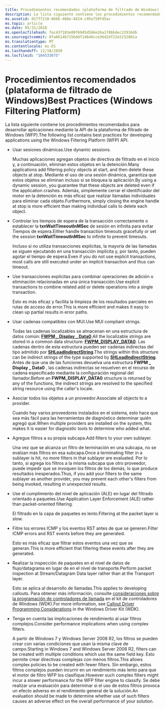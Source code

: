 ```yaml
---
title: Procedimientos recomendados (plataforma de filtrado de Windows)
description: La lista siguiente contiene los procedimientos recomendados para desarrollar aplicaciones mediante la API de la plataforma de filtrado de Windows (WFP).
ms.assetid: 017ff210-8666-466e-8424-c95e750fd5ac
ms.topic: article
ms.date: 05/31/2018
ms.openlocfilehash: 7ac43f103e0076945d566e26a1706bdec22916db
ms.sourcegitcommit: 8fa6614b715bddf14648cce36d2df22e5232801a
ms.translationtype: MT
ms.contentlocale: es-ES
ms.lasthandoff: 12/10/2020
ms.locfileid: "104533675"
---
```

# <a name="best-practices-windows-filtering-platform"></a><span data-ttu-id="a9eca-103">Procedimientos recomendados (plataforma de filtrado de Windows)</span><span class="sxs-lookup"><span data-stu-id="a9eca-103">Best Practices (Windows Filtering Platform)</span></span>

<span data-ttu-id="a9eca-104">La lista siguiente contiene los procedimientos recomendados para desarrollar aplicaciones mediante la API de la plataforma de filtrado de Windows (WFP).</span><span class="sxs-lookup"><span data-stu-id="a9eca-104">The following list contains best practices for developing applications using the Windows Filtering Platform (WFP) API.</span></span>

-   <span data-ttu-id="a9eca-105">Usar sesiones dinámicas.</span><span class="sxs-lookup"><span data-stu-id="a9eca-105">Use dynamic sessions.</span></span>

    <span data-ttu-id="a9eca-106">Muchas aplicaciones agregan objetos de directiva de filtrado en el inicio y, a continuación, eliminan estos objetos en la detención.</span><span class="sxs-lookup"><span data-stu-id="a9eca-106">Many applications add filtering policy objects at start, and then delete these objects at stop.</span></span> <span data-ttu-id="a9eca-107">Mediante el uso de una sesión dinámica, garantiza que estos objetos se eliminan incluso si se bloquea la aplicación.</span><span class="sxs-lookup"><span data-stu-id="a9eca-107">By using a dynamic session, you guarantee that these objects are deleted even if the application crashes.</span></span> <span data-ttu-id="a9eca-108">Además, simplemente cerrar el identificador del motor en la detención es más eficaz que realizar llamadas individuales para eliminar cada objeto.</span><span class="sxs-lookup"><span data-stu-id="a9eca-108">Furthermore, simply closing the engine handle at stop is more efficient than making individual calls to delete each object.</span></span>

-   <span data-ttu-id="a9eca-109">Controlar los tiempos de espera de la transacción correctamente o establecer la **txnWaitTimeoutInMSec** de sesión en infinita para evitar Tiempos de espera.</span><span class="sxs-lookup"><span data-stu-id="a9eca-109">Either handle transaction timeouts gracefully or set the session **txnWaitTimeoutInMSec** to infinite to prevent timeouts.</span></span>

    <span data-ttu-id="a9eca-110">Incluso si no utiliza transacciones explícitas, la mayoría de las llamadas se siguen ejecutando en una transacción implícita y, por tanto, pueden agotar el tiempo de espera.</span><span class="sxs-lookup"><span data-stu-id="a9eca-110">Even if you do not use explicit transactions, most calls are still executed under an implicit transaction and thus can timeout.</span></span>

-   <span data-ttu-id="a9eca-111">Use transacciones explícitas para combinar operaciones de adición o eliminación relacionadas en una única transacción.</span><span class="sxs-lookup"><span data-stu-id="a9eca-111">Use explicit transactions to combine related add or delete operations into a single transaction.</span></span>

    <span data-ttu-id="a9eca-112">Esto es más eficaz y facilita la limpieza de los resultados parciales en rutas de acceso de error.</span><span class="sxs-lookup"><span data-stu-id="a9eca-112">This is more efficient and makes it easy to clean up partial results in error paths.</span></span>

-   <span data-ttu-id="a9eca-113">Usar cadenas compatibles con MUI.</span><span class="sxs-lookup"><span data-stu-id="a9eca-113">Use MUI compliant strings.</span></span>

    <span data-ttu-id="a9eca-114">Todas las cadenas localizables se almacenan en una estructura de datos común: [**FWPM \_ Display \_ Data0**](/windows/desktop/api/Fwptypes/ns-fwptypes-fwpm_display_data0).</span><span class="sxs-lookup"><span data-stu-id="a9eca-114">All the localizable strings are stored in a common data structure: [**FWPM\_DISPLAY\_DATA0**](/windows/desktop/api/Fwptypes/ns-fwptypes-fwpm_display_data0).</span></span> <span data-ttu-id="a9eca-115">Las cadenas dentro de esta estructura pueden ser cadenas indirectas del tipo admitido por [**SHLoadIndirectString**](/windows/win32/api/shlwapi/nf-shlwapi-shloadindirectstring).</span><span class="sxs-lookup"><span data-stu-id="a9eca-115">The strings within this structure can be indirect strings of the type supported by [**SHLoadIndirectString**](/windows/win32/api/shlwapi/nf-shlwapi-shloadindirectstring).</span></span> <span data-ttu-id="a9eca-116">Antes de que una de las funciones devuelva una estructura **FWPM \_ Display \_ Data0** , las cadenas indirectas se resuelven en el recurso de cadena especificado mediante la configuración regional del llamador.</span><span class="sxs-lookup"><span data-stu-id="a9eca-116">Before an **FWPM\_DISPLAY\_DATA0** structure is returned by any of the functions, the indirect strings are resolved to the specified string resource using the caller's locale.</span></span>

-   <span data-ttu-id="a9eca-117">Asociar todos los objetos a un proveedor.</span><span class="sxs-lookup"><span data-stu-id="a9eca-117">Associate all objects to a provider.</span></span>

    <span data-ttu-id="a9eca-118">Cuando hay varios proveedores instalados en el sistema, esto hace que sea más fácil para las herramientas de diagnóstico determinar quién agregó qué.</span><span class="sxs-lookup"><span data-stu-id="a9eca-118">When multiple providers are installed on the system, this makes it is easier for diagnostic tools to determine who added what.</span></span>

-   <span data-ttu-id="a9eca-119">Agregue filtros a su propia subcapa.</span><span class="sxs-lookup"><span data-stu-id="a9eca-119">Add filters to your own sublayer.</span></span>

    <span data-ttu-id="a9eca-120">Una vez que se alcanza un filtro de terminación en una subcapa, no se evalúan más filtros en esa subcapa.</span><span class="sxs-lookup"><span data-stu-id="a9eca-120">Once a terminating filter in a sublayer is hit, no more filters in that sublayer are evaluated.</span></span> <span data-ttu-id="a9eca-121">Por lo tanto, si agrega los filtros a la misma subcapa que otro proveedor, puede impedir que se invoquen los filtros de los demás, lo que produce resultados inesperados.</span><span class="sxs-lookup"><span data-stu-id="a9eca-121">Thus, if you add your filters to the same sublayer as another provider, you may prevent each other's filters from being invoked, resulting in unexpected results.</span></span>

-   <span data-ttu-id="a9eca-122">Use el cumplimiento del nivel de aplicación (ALE) en lugar del filtrado orientado a paquetes.</span><span class="sxs-lookup"><span data-stu-id="a9eca-122">Use Application Layer Enforcement (ALE) rather than packet-oriented filtering.</span></span>

    <span data-ttu-id="a9eca-123">El filtrado en la capa de paquetes es lento.</span><span class="sxs-lookup"><span data-stu-id="a9eca-123">Filtering at the packet layer is slow.</span></span>

-   <span data-ttu-id="a9eca-124">Filtre los errores ICMP y los eventos RST antes de que se generen.</span><span class="sxs-lookup"><span data-stu-id="a9eca-124">Filter ICMP errors and RST events before they are generated.</span></span>

    <span data-ttu-id="a9eca-125">Esto es más eficaz que filtrar estos eventos una vez que se generan.</span><span class="sxs-lookup"><span data-stu-id="a9eca-125">This is more efficient that filtering these events after they are generated.</span></span>

-   <span data-ttu-id="a9eca-126">Realizar la inspección de paquetes en el nivel de datos de flujo/datagrama en lugar de en el nivel de transporte.</span><span class="sxs-lookup"><span data-stu-id="a9eca-126">Perform packet inspection at Stream/Datagram Data layer rather than at the Transport layer.</span></span>

    <span data-ttu-id="a9eca-127">Esto se aplica al desarrollo de llamadas.</span><span class="sxs-lookup"><span data-stu-id="a9eca-127">This applies to developing callouts.</span></span> <span data-ttu-id="a9eca-128">Para obtener más información, consulte [consideraciones sobre la programación de controladores de llamada](/windows-hardware/drivers/network/callout-driver-programming-considerations) en el kit de controladores de Windows (WDK).</span><span class="sxs-lookup"><span data-stu-id="a9eca-128">For more information, see [Callout Driver Programming Considerations](/windows-hardware/drivers/network/callout-driver-programming-considerations) in the Windows Driver Kit (WDK).</span></span>

-   <span data-ttu-id="a9eca-129">Tenga en cuenta las implicaciones de rendimiento al usar filtros complejos.</span><span class="sxs-lookup"><span data-stu-id="a9eca-129">Consider performance implications when using complex filters.</span></span>

    <span data-ttu-id="a9eca-130">A partir de Windows 7 y Windows Server 2008 R2, los filtros se pueden crear con varias condiciones que usan la misma clave de campo.</span><span class="sxs-lookup"><span data-stu-id="a9eca-130">Starting in Windows 7 and Windows Server 2008 R2, filters can be created with multiple conditions which use the same field key.</span></span> <span data-ttu-id="a9eca-131">Esto permite crear directivas complejas con menos filtros.</span><span class="sxs-lookup"><span data-stu-id="a9eca-131">This allows complex policies to be created with fewer filters.</span></span> <span data-ttu-id="a9eca-132">Sin embargo, estos filtros complejos pueden incurrir en un rendimiento más lento para que el motor de filtro WFP los clasifique.</span><span class="sxs-lookup"><span data-stu-id="a9eca-132">However such complex filters might incur a slower performance for the WFP filter engine to classify.</span></span> <span data-ttu-id="a9eca-133">Se debe realizar una evaluación para determinar si el uso de estos filtros provoca un efecto adverso en el rendimiento general de la solución.</span><span class="sxs-lookup"><span data-stu-id="a9eca-133">An evaluation should be made to determine whether use of such filters causes an adverse effect on the overall performance of your solution.</span></span>

 

 
